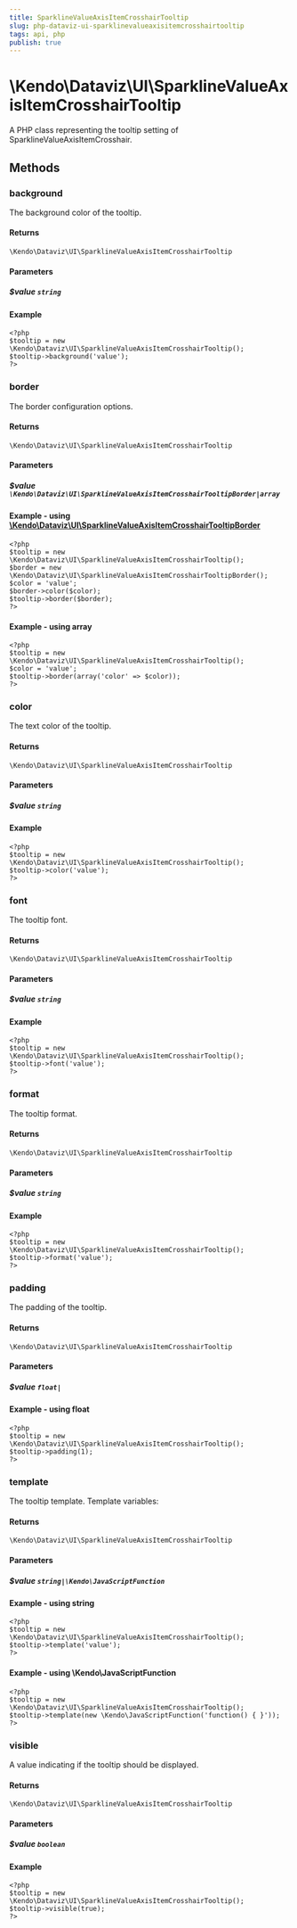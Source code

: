 ```yaml
---
title: SparklineValueAxisItemCrosshairTooltip
slug: php-dataviz-ui-sparklinevalueaxisitemcrosshairtooltip
tags: api, php
publish: true
---
```


# \Kendo\Dataviz\UI\SparklineValueAxisItemCrosshairTooltip

A PHP class representing the tooltip setting of SparklineValueAxisItemCrosshair.


## Methods

### background
The background color of the tooltip.

#### Returns
`\Kendo\Dataviz\UI\SparklineValueAxisItemCrosshairTooltip`

#### Parameters

##### $value `string`



#### Example 
    <?php
    $tooltip = new \Kendo\Dataviz\UI\SparklineValueAxisItemCrosshairTooltip();
    $tooltip->background('value');
    ?>

### border

The border configuration options.

#### Returns
`\Kendo\Dataviz\UI\SparklineValueAxisItemCrosshairTooltip`

#### Parameters

##### $value `\Kendo\Dataviz\UI\SparklineValueAxisItemCrosshairTooltipBorder|array`


#### Example - using [\Kendo\Dataviz\UI\SparklineValueAxisItemCrosshairTooltipBorder](/kendo-ui/api/wrappers/php/Kendo/Dataviz/UI/SparklineValueAxisItemCrosshairTooltipBorder)
    <?php
    $tooltip = new \Kendo\Dataviz\UI\SparklineValueAxisItemCrosshairTooltip();
    $border = new \Kendo\Dataviz\UI\SparklineValueAxisItemCrosshairTooltipBorder();
    $color = 'value';
    $border->color($color);
    $tooltip->border($border);
    ?>

#### Example - using array

    <?php
    $tooltip = new \Kendo\Dataviz\UI\SparklineValueAxisItemCrosshairTooltip();
    $color = 'value';
    $tooltip->border(array('color' => $color));
    ?>

### color
The text color of the tooltip.

#### Returns
`\Kendo\Dataviz\UI\SparklineValueAxisItemCrosshairTooltip`

#### Parameters

##### $value `string`



#### Example 
    <?php
    $tooltip = new \Kendo\Dataviz\UI\SparklineValueAxisItemCrosshairTooltip();
    $tooltip->color('value');
    ?>

### font
The tooltip font.

#### Returns
`\Kendo\Dataviz\UI\SparklineValueAxisItemCrosshairTooltip`

#### Parameters

##### $value `string`



#### Example 
    <?php
    $tooltip = new \Kendo\Dataviz\UI\SparklineValueAxisItemCrosshairTooltip();
    $tooltip->font('value');
    ?>

### format
The tooltip format.

#### Returns
`\Kendo\Dataviz\UI\SparklineValueAxisItemCrosshairTooltip`

#### Parameters

##### $value `string`



#### Example 
    <?php
    $tooltip = new \Kendo\Dataviz\UI\SparklineValueAxisItemCrosshairTooltip();
    $tooltip->format('value');
    ?>

### padding
The padding of the tooltip.

#### Returns
`\Kendo\Dataviz\UI\SparklineValueAxisItemCrosshairTooltip`

#### Parameters

##### $value `float|`



#### Example  - using float
    <?php
    $tooltip = new \Kendo\Dataviz\UI\SparklineValueAxisItemCrosshairTooltip();
    $tooltip->padding(1);
    ?>

### template
The tooltip template.
Template variables:

#### Returns
`\Kendo\Dataviz\UI\SparklineValueAxisItemCrosshairTooltip`

#### Parameters

##### $value `string|\Kendo\JavaScriptFunction`



#### Example  - using string
    <?php
    $tooltip = new \Kendo\Dataviz\UI\SparklineValueAxisItemCrosshairTooltip();
    $tooltip->template('value');
    ?>

#### Example  - using \Kendo\JavaScriptFunction
    <?php
    $tooltip = new \Kendo\Dataviz\UI\SparklineValueAxisItemCrosshairTooltip();
    $tooltip->template(new \Kendo\JavaScriptFunction('function() { }'));
    ?>

### visible
A value indicating if the tooltip should be displayed.

#### Returns
`\Kendo\Dataviz\UI\SparklineValueAxisItemCrosshairTooltip`

#### Parameters

##### $value `boolean`



#### Example 
    <?php
    $tooltip = new \Kendo\Dataviz\UI\SparklineValueAxisItemCrosshairTooltip();
    $tooltip->visible(true);
    ?>

